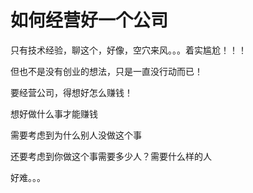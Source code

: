 # 如何经营好一个公司

只有技术经验，聊这个，好像，空穴来风。。。着实尴尬！！！

但也不是没有创业的想法，只是一直没行动而已！



要经营公司，得想好怎么赚钱！

想好做什么事才能赚钱

需要考虑到为什么别人没做这个事

还要考虑到你做这个事需要多少人？需要什么样的人

好难。。。

